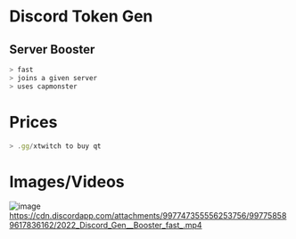 # Discord Token Gen
## Server Booster
```js
> fast
> joins a given server
> uses capmonster
```
# Prices
```js
> .gg/xtwitch to buy qt
```
# Images/Videos

![image](https://cdn.discordapp.com/attachments/991758654720184380/997551190885806191/unknown.png)
https://cdn.discordapp.com/attachments/997747355556253756/997758589617836162/2022_Discord_Gen__Booster_fast_.mp4
